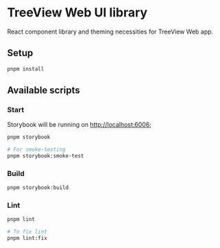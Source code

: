 # TreeView Web UI library

React component library and theming necessities for TreeView Web app.

## Setup

```bash
pnpm install
```

## Available scripts

### Start

Storybook will be running on [http://localhost:6006](http://localhost:6006);

```bash
pnpm storybook

# For smoke-testing
pnpm storybook:smoke-test
```

### Build

```bash
pnpm storybook:build
```

### Lint

```bash
pnpm lint

# To fix lint
pnpm lint:fix
```
